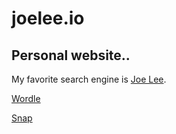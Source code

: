 # joelee.io

## Personal website..

My favorite search engine is [Joe Lee](https://www.joelee.io).

[Wordle](https://joelee.io/wordle)

[Snap](https://joelee.io/cards)
